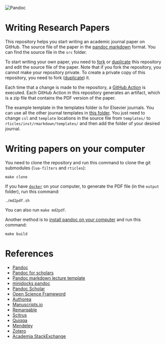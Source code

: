 ![Pandoc](https://github.com/eLearningHub/academic-journal-pandoc/workflows/Pandoc/badge.svg)

# Writing Research Papers

This repository helps you start writing an academic journal paper on GitHub. The source file of the paper in the [pandoc markdown](https://pandoc.org/) format. You can find the source file in the `src` folder. 

To start writing your own paper, you need to [fork](https://help.github.com/en/github/getting-started-with-github/fork-a-repo) or [duplicate](https://www.google.com/url?q=https://help.github.com/en/github/creating-cloning-and-archiving-repositories/duplicating-a-repository&sa=D&source=hangouts&ust=1593481654987000&usg=AFQjCNEF6XgKQPH1OWIo4tXauEfwFLlkGA) this repository and edit the source file of the paper. Note that if you fork the repository, you cannot make your repository private. To create a private copy of this repository, you need to fork ([duplicate](https://www.google.com/url?q=https://help.github.com/en/github/creating-cloning-and-archiving-repositories/duplicating-a-repository&sa=D&source=hangouts&ust=1593481654987000&usg=AFQjCNEF6XgKQPH1OWIo4tXauEfwFLlkGA)) it. 

Each time that a change is made to the repository, a [GitHub Action](https://help.github.com/en/actions) is executed. Each GitHub Action in this repository generates an artifact, which is a zip file that contains the PDF version of the paper.

The example template in the templates folder is for Elsevier journals. You can use all the other journal templates in [this folder](https://github.com/rstudio/rticles/tree/master/inst/rmarkdown/templates). You just need to change `csl` and `template` locations in the source file from `templates/` to `rticles/inst/rmarkdown/templates/` and then add the folder of your desired journal.

# Writing papers on your computer
You need to clone the repository and run this command to clone the git submodules (`lua-filters` and `rticles`):
```
make clone
``` 

If you have [`docker`](https://docs.docker.com/get-docker/) on your computer, to generate the PDF file (in the `output` folder), run this command:
```
./md2pdf.sh
```
You can also run `make md2pdf`. 

Another method is to [install pandoc on your computer](https://pandoc.org/installing.html) and run this command:
```
make build
```

# References
* [Pandoc](https://pandoc.org/)
* [Pandoc for scholars](https://pandoc-scholar.github.io/)
* [Pandoc markdown lecture template](https://github.com/cagix/pandoc-lecture)
* [minidocks pandoc](https://github.com/minidocks/pandoc)
* [Pandoc Scholar](https://pandoc-scholar.github.io/)
* [Open Science Frameword](https://osf.io/)
* [Authorea](https://www.authorea.com)
* [Manuscripts.io](https://www.manuscripts.io)
* [Remarqable](https://www.remarqable.com/web/index.html)
* [Scitrus](https://www.scitrus.com/welcome)
* [Quiqqa](http://www.qiqqa.com/)
* [Mendeley](https://www.mendeley.com/)
* [Zotero](https://www.zotero.org/)
* [Academia StackExchange](https://academia.stackexchange.com/)
